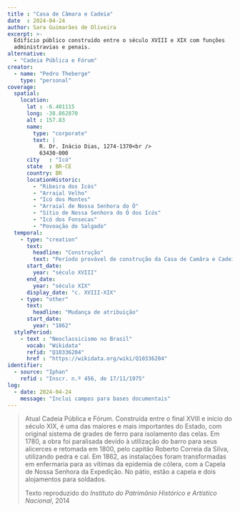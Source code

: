 ```yaml
---
title : "Casa de Câmara e Cadeia"
date  : 2024-04-24
author: Sara Guimarães de Oliveira
excerpt: >-
  Edifício público construído entre o século XVIII e XIX com funções
  administravias e penais.
alternative:
  - "Cadeia Pública e Fórum"
creator:
  - name: "Pedro Theberge"
    type: "personal"
coverage:
  spatial:
    location:
      lat : -6.401115
      long: -38.862870
      alt : 157.83
      name:
        type: "corporate"
        text: |
          R. Dr. Inácio Dias, 1274-1370<br />
          63430-000
      city   : "Icó"
      state  : BR-CE
      country: BR
      locationHistoric:
        - "Ribeira dos Icós"
        - "Arraial Velho"
        - "Icó dos Montes"
        - "Arraial de Nossa Senhora do Ó"
        - "Sítio de Nossa Senhora do Ó dos Icós"
        - "Icó dos Fonsecas"
        - "Povoação do Salgado"
  temporal:
    - type: "creation"
      text:
        headline: "Construção"
        text: "Período provável de construção da Casa de Camâra e Cadeia de Icó"
      start_date:
        year: "século XVIII"
      end_date:
        year: "século XIX"
      display_date: "c. XVIII-XIX"
    - type: "other"
      text:
        headline: "Mudança de atribuição"
      start_date:
        year: "1862"
  stylePeriod:
    - text : "Neoclassicismo no Brasil"
      vocab: "Wikidata"
      refid: "Q10336204"
      href : "https://wikidata.org/wiki/Q10336204"
identifier:
  - source: "Iphan"
    refid : "Inscr. n.º 456, de 17/11/1975"
log:
  - date: 2024-04-24
    message: "Inclui campos para bases documentais"
---
```


<blockquote>

Atual Cadeia Pública e Fórum. Construída entre o final XVIII e início do
século XIX, é uma das maiores e mais importantes do Estado, com original
sistema de grades de ferro para isolamento das celas. Em 1780, a obra
foi paralisada devido à utilização do barro para seus alicerces e
retomada em 1800, pelo capitão Roberto Correia da Silva, utilizando
pedra e cal. Em 1862, as instalações foram transformadas em enfermaria
para as vítimas da epidemia de cólera, com a Capela de Nossa Senhora da
Expedição. No pátio, estão a capela e dois alojamentos para soldados.

  <footer class="figure-caption">Texto reproduzido
  do <cite>Instituto do Patrimônio Histórico e Artístico Nacional</cite>,
  2014</footer>
</blockquote>

